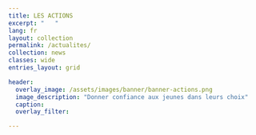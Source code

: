 ```yaml
---
title: LES ACTIONS
excerpt: "   "
lang: fr
layout: collection
permalink: /actualites/
collection: news
classes: wide
entries_layout: grid

header:
  overlay_image: /assets/images/banner/banner-actions.png
  image_description: "Donner confiance aux jeunes dans leurs choix"
  caption: 
  overlay_filter: 

---
```







